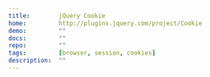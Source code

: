```yaml
---
title:        jQuery Cookie
home:         http://plugins.jquery.com/project/Cookie
demo:         ""
docs:         ""
repo:         ""
tags:         [browser, session, cookies]
description:  ""
---
```


